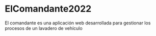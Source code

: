 # ElComandante2022
El comandante es una aplicación web desarrollada para gestionar los procesos de un lavadero de vehículo
